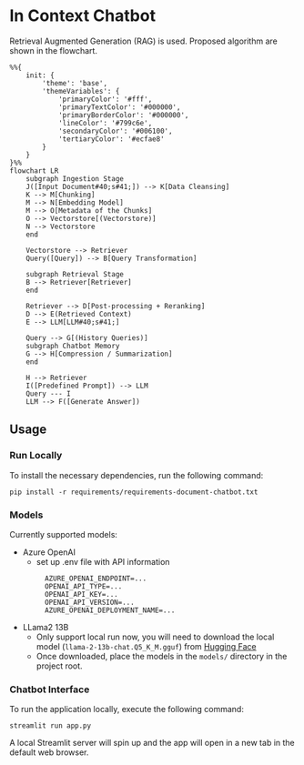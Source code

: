 # In Context Chatbot
Retrieval Augmented Generation (RAG) is used. Proposed algorithm are shown in the flowchart.
```mermaid
%%{
    init: {
        'theme': 'base',
        'themeVariables': {
            'primaryColor': '#fff',
            'primaryTextColor': '#000000',
            'primaryBorderColor': '#000000',
            'lineColor': '#799c6e',
            'secondaryColor': '#006100',
            'tertiaryColor': '#ecfae8'
        }
    }
}%%
flowchart LR
    subgraph Ingestion Stage
    J([Input Document#40;s#41;]) --> K[Data Cleansing]
    K --> M[Chunking]
    M --> N[Embedding Model]
    M --> O[Metadata of the Chunks]
    O --> Vectorstore[(Vectorstore)]
    N --> Vectorstore
    end

    Vectorstore --> Retriever
    Query([Query]) --> B[Query Transformation]

    subgraph Retrieval Stage
    B --> Retriever[Retriever]
    end

    Retriever --> D[Post-processing + Reranking]
    D --> E(Retrieved Context)
    E --> LLM[LLM#40;s#41;]

    Query --> G[(History Queries)]
    subgraph Chatbot Memory
    G --> H[Compression / Summarization]
    end

    H --> Retriever
    I([Predefined Prompt]) --> LLM
    Query --- I
    LLM --> F([Generate Answer])
```

## Usage

### Run Locally 

To install the necessary dependencies, run the following command:
```shell
pip install -r requirements/requirements-document-chatbot.txt
```

### Models

Currently supported models:
- Azure OpenAI
  - set up .env file with API information
      ```
        AZURE_OPENAI_ENDPOINT=...
        OPENAI_API_TYPE=...
        OPENAI_API_KEY=...
        OPENAI_API_VERSION=...
        AZURE_OPENAI_DEPLOYMENT_NAME=...
    ```
- LLama2 13B
  - Only support local run now, you will need to download the local model (`llama-2-13b-chat.Q5_K_M.gguf`) from [Hugging Face](https://huggingface.co/TheBloke/Llama-2-13B-chat-GGUF)
  - Once downloaded, place the models in the `models/` directory in the project root.

### Chatbot Interface
To run the application locally, execute the following command:
```shell
streamlit run app.py
```
A local Streamlit server will spin up and the app will open in a new tab in the default web browser.

